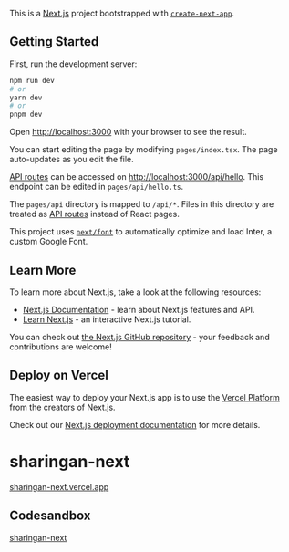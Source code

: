 This is a [Next.js](https://nextjs.org/) project bootstrapped with [`create-next-app`](https://github.com/vercel/next.js/tree/canary/packages/create-next-app).

## Getting Started

First, run the development server:

```bash
npm run dev
# or
yarn dev
# or
pnpm dev
```

Open [http://localhost:3000](http://localhost:3000) with your browser to see the result.

You can start editing the page by modifying `pages/index.tsx`. The page auto-updates as you edit the file.

[API routes](https://nextjs.org/docs/api-routes/introduction) can be accessed on [http://localhost:3000/api/hello](http://localhost:3000/api/hello). This endpoint can be edited in `pages/api/hello.ts`.

The `pages/api` directory is mapped to `/api/*`. Files in this directory are treated as [API routes](https://nextjs.org/docs/api-routes/introduction) instead of React pages.

This project uses [`next/font`](https://nextjs.org/docs/basic-features/font-optimization) to automatically optimize and load Inter, a custom Google Font.

## Learn More

To learn more about Next.js, take a look at the following resources:

- [Next.js Documentation](https://nextjs.org/docs) - learn about Next.js features and API.
- [Learn Next.js](https://nextjs.org/learn) - an interactive Next.js tutorial.

You can check out [the Next.js GitHub repository](https://github.com/vercel/next.js/) - your feedback and contributions are welcome!

## Deploy on Vercel

The easiest way to deploy your Next.js app is to use the [Vercel Platform](https://vercel.com/new?utm_medium=default-template&filter=next.js&utm_source=create-next-app&utm_campaign=create-next-app-readme) from the creators of Next.js.

Check out our [Next.js deployment documentation](https://nextjs.org/docs/deployment) for more details.
# sharingan-next
[sharingan-next.vercel.app](https://sharingan-next.vercel.app/)
## Codesandbox
[sharingan-next](https://codesandbox.io/p/github/DarkShark-RAz/sharingan-next/main?layout=%257B%2522activeFilepath%2522%253A%2522%252FREADME.md%2522%252C%2522openFiles%2522%253A%255B%2522%252FREADME.md%2522%255D%252C%2522sidebarPanel%2522%253A%2522EXPLORER%2522%252C%2522gitSidebarPanel%2522%253A%2522COMMIT%2522%252C%2522fullScreenDevtools%2522%253Afalse%252C%2522rootPanelGroup%2522%253A%257B%2522direction%2522%253A%2522vertical%2522%252C%2522type%2522%253A%2522PANEL_GROUP%2522%252C%2522id%2522%253A%2522DEVTOOLS_PANELS%2522%252C%2522panels%2522%253A%255B%257B%2522type%2522%253A%2522PANEL%2522%252C%2522panelType%2522%253A%2522TABS%2522%252C%2522id%2522%253A%2522clgzln7ty0009356m1ii9qblu%2522%257D%255D%252C%2522sizes%2522%253A%255B100%255D%257D%252C%2522tabbedPanels%2522%253A%257B%2522clgzln7ty0009356m1ii9qblu%2522%253A%257B%2522id%2522%253A%2522clgzln7ty0009356m1ii9qblu%2522%252C%2522activeTabId%2522%253A%2522clgzlnla300fz356mt22zqa46%2522%252C%2522tabs%2522%253A%255B%257B%2522type%2522%253A%2522TASK_LOG%2522%252C%2522taskId%2522%253A%2522dev%2522%252C%2522id%2522%253A%2522clgzlneg9005n356maq8e50sf%2522%257D%252C%257B%2522type%2522%253A%2522TASK_PORT%2522%252C%2522taskId%2522%253A%2522dev%2522%252C%2522port%2522%253A3000%252C%2522id%2522%253A%2522clgzlnf42009w356myzy1kve8%2522%252C%2522path%2522%253A%2522%252F%2522%257D%252C%257B%2522type%2522%253A%2522TASK_PORT%2522%252C%2522taskId%2522%253A%2522dev%2522%252C%2522port%2522%253A43545%252C%2522id%2522%253A%2522clgzlngnd00bx356moz374xty%2522%252C%2522path%2522%253A%2522%252F%2522%257D%252C%257B%2522type%2522%253A%2522TASK_PORT%2522%252C%2522taskId%2522%253A%2522dev%2522%252C%2522port%2522%253A46795%252C%2522id%2522%253A%2522clgzlngsv00dy356m0e38qhq7%2522%252C%2522path%2522%253A%2522%252F%2522%257D%252C%257B%2522type%2522%253A%2522TASK_PORT%2522%252C%2522taskId%2522%253A%2522dev%2522%252C%2522port%2522%253A42389%252C%2522id%2522%253A%2522clgzlnla300fz356mt22zqa46%2522%252C%2522path%2522%253A%2522%252F%2522%257D%255D%257D%257D%252C%2522showSidebar%2522%253Atrue%252C%2522showDevtools%2522%253Atrue%252C%2522sidebarPanelSize%2522%253A15%252C%2522editorPanelSize%2522%253A47.916666666666664%252C%2522devtoolsPanelSize%2522%253A35%257D)

